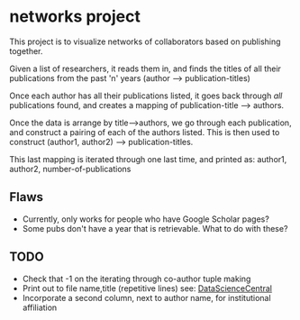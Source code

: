 # networks project
This project is to visualize networks of collaborators based on publishing together.

Given a list of researchers, it reads them in, and finds the titles of all their publications from the past 'n' years (author --> publication-titles)

Once each author has all their publications listed, it goes back through _all_ publications found, and creates a mapping of publication-title --> authors.

Once the data is arrange by title-->authors, we go through each publication, and construct a pairing of each of the authors listed. This is then used to construct (author1, author2) --> publication-titles. 

This last mapping is iterated through one last time, and printed as: author1, author2, number-of-publications

## Flaws
* Currently, only works for people who have Google Scholar pages?
* Some pubs don't have a year that is retrievable. What to do with these?

## TODO
* Check that -1 on the iterating through co-author tuple making
* Print out to file name,title (repetitive lines) see: [DataScienceCentral](https://www.datasciencecentral.com/profiles/blogs/some-social-network-analysis-with-python)
* Incorporate a second column, next to author name, for institutional affiliation